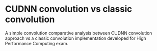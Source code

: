 # CUDNN convolution vs classic convolution
A simple convolution comparative analysis between CUDNN convolution approach vs a classic convolution implementation developed for High Performance Computing exam.

